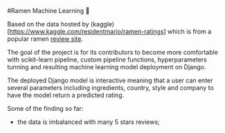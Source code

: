 #Ramen Machine Learning :ramen:

Based on the data hosted by (kaggle)[https://www.kaggle.com/residentmario/ramen-ratings] which is from a popular ramen [review site](https://www.theramenrater.com/). 

The goal of the project is for its contributors to become more comfortable with scikit-learn pipeline, custom pipeline functions, hyperparameters tunning and resulting machine learning model deployment on Django.

The deployed Django model is interactive meaning that a user can enter several parameters including ingredients, country, style and company to have the model return a predicted rating.

Some of the finding so far:
* the data is imbalanced with many 5 stars reviews;
